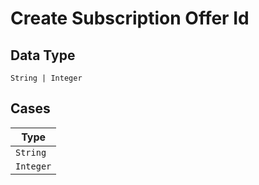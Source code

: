 
# Create Subscription Offer Id

## Data Type

`String | Integer`

## Cases

| Type |
|  --- |
| `String` |
| `Integer` |

